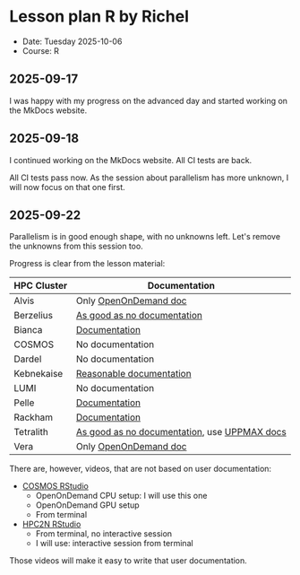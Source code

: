 # Lesson plan R by Richel

- Date: Tuesday 2025-10-06
- Course: R

## 2025-09-17

I was happy with my progress on the advanced day
and started working on the MkDocs website.

## 2025-09-18

I continued working on the MkDocs website.
All CI tests are back.

All CI tests pass now.
As the session about parallelism has more unknown,
I will now focus on that one first.

## 2025-09-22

Parallelism is in good enough shape, with no unknowns left.
Let's remove the unknowns from this session too.

Progress is clear from the lesson material:

HPC Cluster|Documentation
-----------|------------
Alvis      |Only [OpenOnDemand doc](https://www.c3se.chalmers.se/documentation/connecting/ondemand/)
Berzelius  |[As good as no documentation](https://nsc.liu.se/software/catalogue/tetralith/modules/rstudio.html)
Bianca     |[Documentation](https://docs.uppmax.uu.se/software/rstudio_on_bianca/)
COSMOS     |No documentation
Dardel     |No documentation
Kebnekaise |[Reasonable documentation](https://docs.hpc2n.umu.se/tutorials/connections/#interactive__apps__-__rstudio__server)
LUMI       |No documentation
Pelle      |[Documentation](https://docs.uppmax.uu.se/software/rstudio_on_pelle/)
Rackham    |[Documentation](https://docs.uppmax.uu.se/software/rstudio_on_rackham/)
Tetralith  |[As good as no documentation](https://nsc.liu.se/software/catalogue/tetralith/modules/rstudio.html), use [UPPMAX docs](https://docs.uppmax.uu.se/naiss/rstudio_on_tetralith/)
Vera       |Only [OpenOnDemand doc](https://www.c3se.chalmers.se/documentation/connecting/ondemand/)

There are, however, videos, that are not based on user documentation:

- [COSMOS RStudio](https://youtu.be/sPszk4DqI_U)
    - OpenOnDemand CPU setup: I will use this one
    - OpenOnDemand GPU setup
    - From terminal
- [HPC2N RStudio](https://youtu.be/V69FcmjzwwU)
    - From terminal, no interactive session
    - I will use: interactive session from terminal

Those videos will make it easy to write that user documentation.

